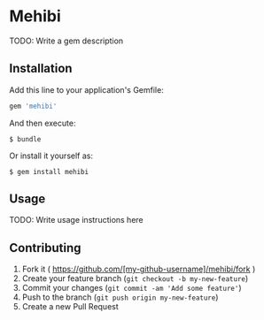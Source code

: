 # Mehibi

TODO: Write a gem description

## Installation

Add this line to your application's Gemfile:

```ruby
gem 'mehibi'
```

And then execute:

    $ bundle

Or install it yourself as:

    $ gem install mehibi

## Usage

TODO: Write usage instructions here

## Contributing

1. Fork it ( https://github.com/[my-github-username]/mehibi/fork )
2. Create your feature branch (`git checkout -b my-new-feature`)
3. Commit your changes (`git commit -am 'Add some feature'`)
4. Push to the branch (`git push origin my-new-feature`)
5. Create a new Pull Request
